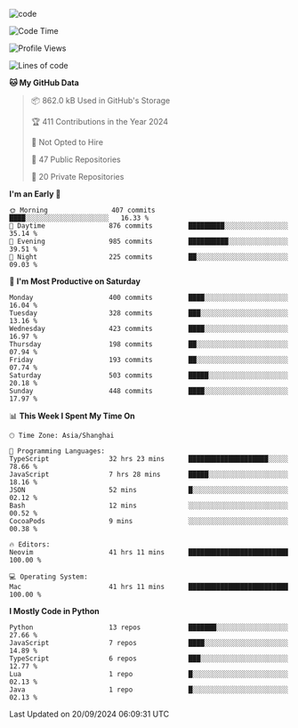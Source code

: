 
<!--
**liuyaanng/liuyaanng** is a ✨ _special_ ✨ repository because its `README.md` (this file) appears on your GitHub profile.

Here are some ideas to get you started:

- 🔭 I’m currently working on ...
- 🌱 I’m currently learning ...
- 👯 I’m looking to collaborate on ...
- 🤔 I’m looking for help with ...
- 💬 Ask me about ...
- 📫 How to reach me: ...
- 😄 Pronouns: ...
- ⚡ Fun fact: ...
-->


![code](https://cdn.jsdelivr.net/gh/liuyaanng/liuyaanng@1.0/code.gif) 

<!--START_SECTION:waka-->
![Code Time](http://img.shields.io/badge/Code%20Time-836%20hrs%204%20mins-blue)

![Profile Views](http://img.shields.io/badge/Profile%20Views-0-blue)

![Lines of code](https://img.shields.io/badge/From%20Hello%20World%20I%27ve%20Written-14.7%20million%20lines%20of%20code-blue)

**🐱 My GitHub Data** 

> 📦 862.0 kB Used in GitHub's Storage 
 > 
> 🏆 411 Contributions in the Year 2024
 > 
> 🚫 Not Opted to Hire
 > 
> 📜 47 Public Repositories 
 > 
> 🔑 20 Private Repositories 
 > 
**I'm an Early 🐤** 

```text
🌞 Morning                407 commits         ████░░░░░░░░░░░░░░░░░░░░░   16.33 % 
🌆 Daytime                876 commits         █████████░░░░░░░░░░░░░░░░   35.14 % 
🌃 Evening                985 commits         ██████████░░░░░░░░░░░░░░░   39.51 % 
🌙 Night                  225 commits         ██░░░░░░░░░░░░░░░░░░░░░░░   09.03 % 
```
📅 **I'm Most Productive on Saturday** 

```text
Monday                   400 commits         ████░░░░░░░░░░░░░░░░░░░░░   16.04 % 
Tuesday                  328 commits         ███░░░░░░░░░░░░░░░░░░░░░░   13.16 % 
Wednesday                423 commits         ████░░░░░░░░░░░░░░░░░░░░░   16.97 % 
Thursday                 198 commits         ██░░░░░░░░░░░░░░░░░░░░░░░   07.94 % 
Friday                   193 commits         ██░░░░░░░░░░░░░░░░░░░░░░░   07.74 % 
Saturday                 503 commits         █████░░░░░░░░░░░░░░░░░░░░   20.18 % 
Sunday                   448 commits         ████░░░░░░░░░░░░░░░░░░░░░   17.97 % 
```


📊 **This Week I Spent My Time On** 

```text
🕑︎ Time Zone: Asia/Shanghai

💬 Programming Languages: 
TypeScript               32 hrs 23 mins      ████████████████████░░░░░   78.66 % 
JavaScript               7 hrs 28 mins       █████░░░░░░░░░░░░░░░░░░░░   18.16 % 
JSON                     52 mins             █░░░░░░░░░░░░░░░░░░░░░░░░   02.12 % 
Bash                     12 mins             ░░░░░░░░░░░░░░░░░░░░░░░░░   00.52 % 
CocoaPods                9 mins              ░░░░░░░░░░░░░░░░░░░░░░░░░   00.38 % 

🔥 Editors: 
Neovim                   41 hrs 11 mins      █████████████████████████   100.00 % 

💻 Operating System: 
Mac                      41 hrs 11 mins      █████████████████████████   100.00 % 
```

**I Mostly Code in Python** 

```text
Python                   13 repos            ███████░░░░░░░░░░░░░░░░░░   27.66 % 
JavaScript               7 repos             ████░░░░░░░░░░░░░░░░░░░░░   14.89 % 
TypeScript               6 repos             ███░░░░░░░░░░░░░░░░░░░░░░   12.77 % 
Lua                      1 repo              █░░░░░░░░░░░░░░░░░░░░░░░░   02.13 % 
Java                     1 repo              █░░░░░░░░░░░░░░░░░░░░░░░░   02.13 % 
```




 Last Updated on 20/09/2024 06:09:31 UTC
<!--END_SECTION:waka-->
